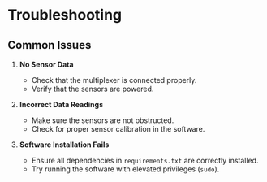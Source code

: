 # Troubleshooting

## Common Issues
1. **No Sensor Data**
   - Check that the multiplexer is connected properly.
   - Verify that the sensors are powered.

2. **Incorrect Data Readings**
   - Make sure the sensors are not obstructed.
   - Check for proper sensor calibration in the software.

3. **Software Installation Fails**
   - Ensure all dependencies in `requirements.txt` are correctly installed.
   - Try running the software with elevated privileges (`sudo`).